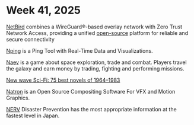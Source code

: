 # Week 41, 2025

[NetBird](https://netbird.io) combines a WireGuard®-based overlay network with Zero Trust Network Access, providing a unified [open-source](https://github.com/netbirdio/netbird) platform for reliable and secure connectivity

[Nping](https://github.com/hanshuaikang/Nping) is a Ping Tool with Real-Time Data and Visualizations.

[Naev](https://naev.org) is a game about space exploration, trade and combat. Players travel the galaxy and earn money by trading, fighting and performing missions.

[New wave Sci-Fi: 75 best novels of 1964–1983](https://www.hilobrow.com/new-wave-sci-fi/)

[Natron](https://natrongithub.github.io) is an Open Source Compositing Software For VFX and Motion Graphics.

[NERV](https://nerv.app/en/) Disaster Prevention has the most appropriate information at the fastest level in Japan.